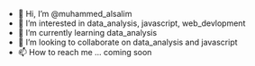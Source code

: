 - 👋 Hi, I’m @muhammed_alsalim
- 👀 I’m interested in data_analysis, javascript, web_devlopment
- 🌱 I’m currently learning data_analysis
- 💞️ I’m looking to collaborate on data_analysis and javascript
- 📫 How to reach me ... coming soon

<!---
muhammedalsalim/muhammedalsalim is a ✨ special ✨ repository because its `README.md` (this file) appears on your GitHub profile.
You can click the Preview link to take a look at your changes.
--->
